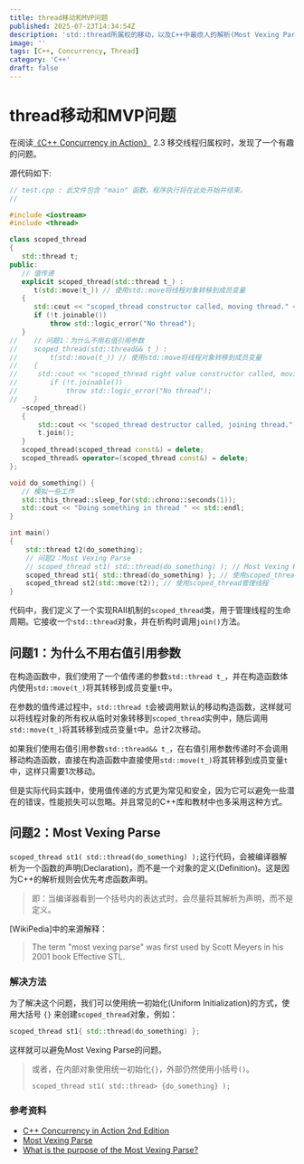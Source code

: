 ```yaml
---
title: thread移动和MVP问题
published: 2025-07-23T14:34:54Z
description: 'std::thread所属权的移动，以及C++中最烦人的解析(Most Vexing Parse)问题。构造函数中右值引用参数的使用。'
image: ''
tags: [C++, Concurrency, Thread]
category: 'C++'
draft: false
---
```


# thread移动和MVP问题

在阅读[《C++ Concurrency in Action》](https://www.amazon.com/C-Concurrency-Action-Anthony-Williams/dp/1617294691) 2.3 移交线程归属权时，发现了一个有趣的问题。

源代码如下:
```cpp
// test.cpp : 此文件包含 "main" 函数。程序执行将在此处开始并结束。  
//  

#include <iostream>  
#include <thread>  

class scoped_thread  
{  
   std::thread t;  
public:
   // 值传递
   explicit scoped_thread(std::thread t_) :
      t(std::move(t_)) // 使用std::move将线程对象转移到成员变量  
   {
	  std::cout << "scoped_thread constructor called, moving thread." << std::endl;
      if (!t.joinable())
          throw std::logic_error("No thread");
   }
//    // 问题1：为什么不用右值引用参数
//    scoped_thread(std::thread&& t_) :  
//        t(std::move(t_)) // 使用std::move将线程对象转移到成员变量  
//    {  
// 	   std::cout << "scoped_thread right value constructor called, moving thread." << std::endl;
//        if (!t.joinable())  
//            throw std::logic_error("No thread");  
//    }
   ~scoped_thread()  
   {  
       std::cout << "scoped_thread destructor called, joining thread." << std::endl;  
       t.join();  
   }  
   scoped_thread(scoped_thread const&) = delete;  
   scoped_thread& operator=(scoped_thread const&) = delete;  
};  

void do_something() {  
   // 模拟一些工作  
   std::this_thread::sleep_for(std::chrono::seconds(1));  
   std::cout << "Doing something in thread " << std::endl;  
}  

int main()  
{  
    std::thread t2(do_something);
    // 问题2：Most Vexing Parse
    // scoped_thread st1( std::thread(do_something) ); // Most Vexing Parse问题，无法传递临时对象 
    scoped_thread st1{ std::thread(do_something) }; // 使用scoped_thread管理线程  
    scoped_thread st2(std::move(t2)); // 使用scoped_thread管理线程  
}

```

代码中，我们定义了一个实现RAII机制的`scoped_thread`类，用于管理线程的生命周期。它接收一个`std::thread`对象，并在析构时调用`join()`方法。

## 问题1：为什么不用右值引用参数

在构造函数中，我们使用了一个值传递的参数`std::thread t_`，并在构造函数体内使用`std::move(t_)`将其转移到成员变量`t`中。

在参数的值传递过程中，`std::thread t`会被调用默认的移动构造函数，这样就可以将线程对象的所有权从临时对象转移到`scoped_thread`实例中，随后调用`std::move(t_)`将其转移到成员变量`t`中。总计2次移动。

如果我们使用右值引用参数`std::thread&& t_`，在右值引用参数传递时不会调用移动构造函数，直接在构造函数中直接使用`std::move(t_)`将其转移到成员变量`t`中，这样只需要1次移动。

但是实际代码实践中，使用值传递的方式更为常见和安全，因为它可以避免一些潜在的错误，性能损失可以忽略。并且常见的C++库和教材中也多采用这种方式。

## 问题2：Most Vexing Parse

`scoped_thread st1( std::thread(do_something) );`这行代码，会被编译器解析为一个函数的声明(Declaration)，而不是一个对象的定义(Definition)。这是因为C++的解析规则会优先考虑函数声明。

> 即：当编译器看到一个括号内的表达式时，会尽量将其解析为声明，而不是定义。
> 

[WikiPedia]中的来源解释： 
> The term "most vexing parse" was first used by Scott Meyers in his 2001 book Effective STL.

### 解决方法

为了解决这个问题，我们可以使用统一初始化(Uniform Initialization)的方式，使用大括号 `{}` 来创建`scoped_thread`对象，例如：
```cpp
scoped_thread st1{ std::thread(do_something) };
```
这样就可以避免Most Vexing Parse的问题。

> 或者，在内部对象使用统一初始化`{}`，外部仍然使用小括号`()`。
> ```
> scoped_thread st1( std::thread> {do_something} );
> ```

### 参考资料
- [C++ Concurrency in Action 2nd Edition](https://www.amazon.com/C-Concurrency-Action-2nd-Anthony-Williams/dp/1617294691)
- [Most Vexing Parse](https://en.wikipedia.org/wiki/Most_vexing_parse)
- [What is the purpose of the Most Vexing Parse?](https://stackoverflow.com/questions/14077608/what-is-the-purpose-of-the-most-vexing-parse)